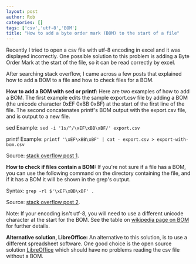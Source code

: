 ```yaml
---
layout: post
author: Rob
categories: []
tags: ['csv','utf-8','BOM']
title: "How to add a byte order mark (BOM) to the start of a file"
---
```

Recently I tried to open a csv file with utf-8 encoding in excel and it was displayed incorrectly. One possible solution to this problem is adding a Byte Order Mark at the start of the file, so it can be read correctly by excel.

After searching stack overflow, I came across a few posts that explained how to add a BOM to a file and how to check files for a BOM. 

**How to add a BOM with sed or printf:**
Here are two examples of how to add a BOM. The first example edits the sample export.csv file by adding a BOM (the unicode character 0xEF 0xBB 0xBF) at the start of the first line of the file. The second concatenates printf's BOM output with the export.csv file, and is output to a new file.

sed Example: `sed -i '1s/^/\xEF\xBB\xBF/' export.csv`

printf Example: `printf '\xEF\xBB\xBF' | cat - export.csv > export-with-bom.csv`

Source: [stack overflow post 1](https://stackoverflow.com/questions/1044595/how-can-i-re-add-a-unicode-byte-order-marker-in-linux).

**How to check if files contain a BOM:**
If you're not sure if a file has a BOM, you can use the following command on the directory containing the file, and if it has a BOM it will be shown in the grep's output.

Syntax: `grep -rl $'\xEF\xBB\xBF' .`

Source: [stack overflow post 2](https://stackoverflow.com/questions/1044595/how-can-i-re-add-a-unicode-byte-order-marker-in-linux).

Note: If your encoding isn't utf-8, you will need to use a different unicode character at the start for the BOM. See the table on [wikipedia page on BOM]( https://en.wikipedia.org/wiki/Byte_order_mark) for further details.

**Alternative solution, LibreOffice:**
An alternative to this solution, is to use a different spreadsheet software. One good choice is the open source solution [LibreOffice](https://www.libreoffice.org/) which should have no problems reading the csv file without a BOM. 
